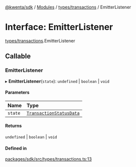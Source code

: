 [@kwenta/sdk](../README.md) / [Modules](../modules.md) / [types/transactions](../modules/types_transactions.md) / EmitterListener

# Interface: EmitterListener

[types/transactions](../modules/types_transactions.md).EmitterListener

## Callable

### EmitterListener

▸ **EmitterListener**(`state`): `undefined` \| `boolean` \| `void`

#### Parameters

| Name | Type |
| :------ | :------ |
| `state` | [`TransactionStatusData`](types_transactions.TransactionStatusData.md) |

#### Returns

`undefined` \| `boolean` \| `void`

#### Defined in

[packages/sdk/src/types/transactions.ts:13](https://github.com/Kwenta/kwenta/blob/616d9e548/packages/sdk/src/types/transactions.ts#L13)
